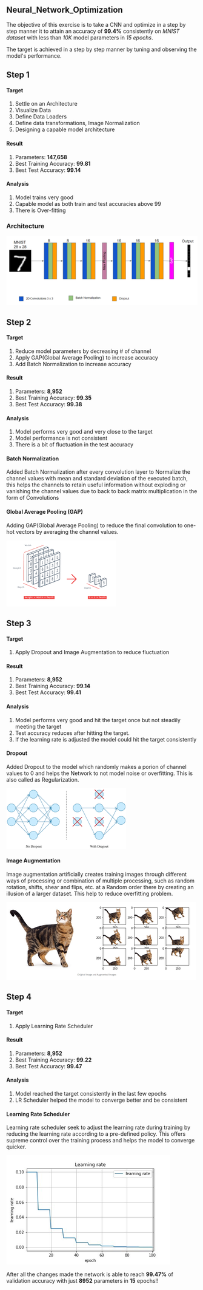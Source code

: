 ## Neural_Network_Optimization

The objective of this exercise is to take a CNN and optimize in a step by step manner it to attain an accuracy of **99.4%** consistently on *MNIST dataset* with less than *10K* model parameters in *15 epochs*.

The target is achieved in a step by step manner by tuning and observing the model's performance.

## Step 1

#### Target

1. Settle on an Architecture
2. Visualize Data
3. Define Data Loaders
4. Define data transformations, Image Normalization
5. Designing a capable model architecture

#### Result

1. Parameters: **147,658**
2. Best Training Accuracy: **99.81**
3. Best Test Accuracy: **99.14**

#### Analysis

1. Model trains very good
2. Capable model as both train and test accuracies above 99
3. There is Over-fitting

### Architecture

![architecture](images/architecture.png)

## Step 2

#### Target

1. Reduce model parameters by decreasing # of channel
2. Apply GAP(Global Average Pooling) to increase accuracy
3. Add Batch Normalization to increase accuracy

#### Result

1. Parameters: **8,952**
2. Best Training Accuracy: **99.35**
3. Best Test Accuracy: **99.38**

#### Analysis

1. Model performs very good and very close to the target
2. Model performance is not consistent 
3. There is a bit of fluctuation in the test accuracy

#### Batch Normalization

Added Batch Normalization after every convolution layer to Normalize the channel values with mean and standard deviation of the executed batch, this helps the channels to retain useful information without exploding or vanishing the channel values due to back to back matrix multiplication in the form of Convolutions

#### Global Average Pooling (GAP)

Adding GAP(Global Average Pooling) to reduce the final convolution to one-hot vectors by averaging the channel values.

![gap](images/gap.png)

## Step 3

#### Target

1. Apply Dropout and Image Augmentation to reduce fluctuation

#### Result

1. Parameters: **8,952**
2. Best Training Accuracy: **99.14**
3. Best Test Accuracy: **99.41**

#### Analysis

1. Model performs very good and hit the target once but not steadily meeting the target
2. Test accuracy reduces after hitting the target.
3. If the learning rate is adjusted the model could hit the target consistently

#### Dropout

Added Dropout to the model which randomly makes a porion of channel values to 0 and helps the Network to not model noise or overfitting. This is also called as Regularization.

![dropout](images/dropout.png)

#### Image Augmentation

Image augmentation artificially creates training images through different ways of processing or combination of multiple processing, such as random rotation, shifts, shear and flips, etc. at a Random order there by creating an illusion of a larger dataset. This help to reduce overfitting problem.

![image_augmentation](images/image_augmentation.png)

## Step 4

#### Target

1. Apply Learning Rate Scheduler

#### Result

1. Parameters: **8,952**
2. Best Training Accuracy: **99.22**
3. Best Test Accuracy: **99.47**

#### Analysis

1. Model reached the target consistently in the last few epochs
2. LR Scheduler helped the model to converge better and be consistent

#### Learning Rate Scheduler

Learning rate scheduler seek to adjust the learning rate during training by reducing the learning rate according to a pre-defined policy. This offers supreme control over the training process and helps the model to converge quicker.

![lr_scheduler](images/lr_scheduler.png)

After all the changes made the network is able to reach **99.47%** of validation accuracy with just **8952** parameters in **15** epochs!!
